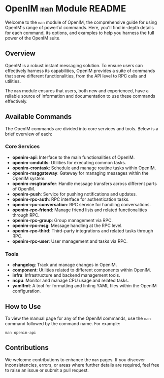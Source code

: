 # OpenIM `man` Module README

Welcome to the `man` module of OpenIM, the comprehensive guide for using OpenIM's range of powerful commands. Here, you'll find in-depth details for each command, its options, and examples to help you harness the full power of the OpenIM suite.

## Overview

OpenIM is a robust instant messaging solution. To ensure users can effectively harness its capabilities, OpenIM provides a suite of commands that serve different functionalities, from the API level to RPC calls and utilities.

The `man` module ensures that users, both new and experienced, have a reliable source of information and documentation to use these commands effectively.

## Available Commands

The OpenIM commands are divided into core services and tools. Below is a brief overview of each:

### Core Services

- **openim-api**: Interface to the main functionalities of OpenIM.
- **openim-cmdutils**: Utilities for executing common tasks.
- **openim-crontask**: Schedule and manage routine tasks within OpenIM.
- **openim-msggateway**: Gateway for managing messages within the OpenIM system.
- **openim-msgtransfer**: Handle message transfers across different parts of OpenIM.
- **openim-push**: Service for pushing notifications and updates.
- **openim-rpc-auth**: RPC interface for authentication tasks.
- **openim-rpc-conversation**: RPC service for handling conversations.
- **openim-rpc-friend**: Manage friend lists and related functionalities through RPC.
- **openim-rpc-group**: Group management via RPC.
- **openim-rpc-msg**: Message handling at the RPC level.
- **openim-rpc-third**: Third-party integrations and related tasks through RPC.
- **openim-rpc-user**: User management and tasks via RPC.

### Tools

- **changelog**: Track and manage changes in OpenIM.
- **component**: Utilities related to different components within OpenIM.
- **infra**: Infrastructure and backend management tools.
- **ncpu**: Monitor and manage CPU usage and related tasks.
- **yamlfmt**: A tool for formatting and linting YAML files within the OpenIM configuration.

## How to Use

To view the manual page for any of the OpenIM commands, use the `man` command followed by the command name. For example:

```
man openim-api
```

## Contributions

We welcome contributions to enhance the `man` pages. If you discover inconsistencies, errors, or areas where further details are required, feel free to raise an issue or submit a pull request.